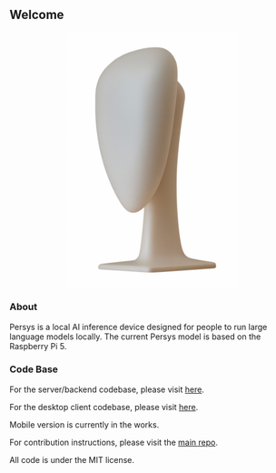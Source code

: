 ## Welcome

<p align="center">
  <img src="../persys_device.png" width="300" align="center">
</p>

### About
Persys is a local AI inference device designed for people to run large language models locally.
The current Persys model is based on the Raspberry Pi 5.

### Code Base
For the server/backend codebase, please visit [here](https://github.com/persys-ai/persys-server).

For the desktop client codebase, please visit [here](https://github.com/persys-ai/persys-desktop).

Mobile version is currently in the works.

For contribution instructions, please visit the [main repo](https://github.com/persys-ai/persys).

All code is under the MIT license.
